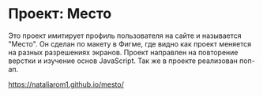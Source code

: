 # Проект: Место

Это проект имитирует профиль пользователя на сайте и называется "Место". Он сделан по макету в Фигме, где видно как проект меняется на разных разрешениях экранов. Проект направлен на повторение верстки и изучение основ JavaScript. Так же в проекте реализован поп-ап.

https://nataliarom1.github.io/mesto/